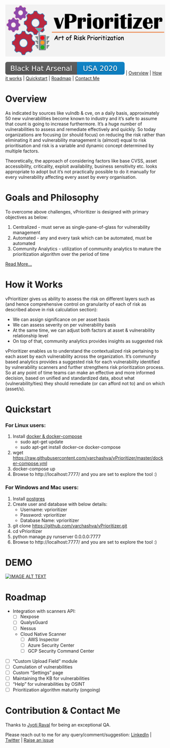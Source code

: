 [![Logo](images/vprioritizer_logo.png)]()

[![BHUSA2020](images/BHUSA2020.svg)](https://www.blackhat.com/us-20/arsenal/schedule/#vprioritizer-learn-to-say-no-to-almost-every-vulnerability-art-of-risk-prioritisation-21192) \| [Overview](#overview) \| [How it works](#how-it-works) \| [Quickstart](#quickstart) \| [Roadmap](#roadmap) \| [Contact Me](#contribution--contact-me)

# Overview
As indicated by sources like vulndb & cve, on a daily basis, approximately 50 new vulnerabilities become known to industry and it’s safe to assume that count is going to increase furthermore. It’s a huge number of vulnerabilities to assess and remediate effectively and quickly. So today organizations are focusing (or should focus) on reducing the risk rather than eliminating it and vulnerability management is (almost) equal to risk prioritisation and risk is a variable and dynamic concept determined by multiple factors.

Theoretically, the approach of considering factors like base CVSS, asset accessibility, criticality, exploit availability, business sensitivity etc. looks appropriate to adopt but it’s not practically possible to do it manually for every vulnerability affecting every asset by every organisation. 

# Goals and Philosophy 
To overcome above challenges, vPrioritizer is designed with primary objectives as below: 

1. Centralized - must serve as single-pane-of-glass for vulnerability management
2. Automated - any and every task which can be automated, must be automated
3. Community Analytics - utilization of community analytics to mature the prioritization algorithm over the period of time

[Read More…](https://medium.com/@rana.miet/learn-to-say-no-to-almost-every-vulnerability-intro-to-vprioritizer-9b2aa15369a1?sk=28c65b8540f31eab5e99a751c24240f3)

# How it Works
vPrioritizer gives us ability to assess the risk on different layers such as (and hence comprehensive control on granularity of each of risk as described above in risk calculation section):

- We can assign significance on per asset basis 
- We can assess severity on per vulnerability basis
- At the same time, we can adjust both factors at asset & vulnerability relationship level 
- On top of that, community analytics provides insights as suggested risk

vPrioritizer enables us to understand the contextualized risk pertaining to each asset by each vulnerability across the organization. It’s community based analytics provides a suggested risk for each vulnerability identified by vulnerability scanners and further strengthens risk prioritization process. So at any point of time teams can make an effective and more informed decision, based on unified and standardized data, about what (vulnerability/ties) they should remediate (or can afford not to) and on which (asset/s).

# Quickstart
### For Linux users:
1. Install [docker & docker-compose](https://docs.docker.com/install/linux/docker-ce/debian/#install-using-the-repository)
   - sudo apt-get update
   - sudo apt-get install docker-ce docker-compose
2. wget https://raw.githubusercontent.com/varchashva/vPrioritizer/master/docker-compose.yml
3. docker-compose up
4. Browse to http://localhost:7777/ and you are set to explore the tool :)

### For Windows and Mac users:
1. Install [postgres](https://www.postgresql.org/docs/9.3/installation.html)
2. Create user and database with below details:
   - Username: vprioritizer
   - Password: vprioritizer
   - Database Name: vprioritizer
3. git clone https://github.com/varchashva/vPrioritizer.git
4. cd vPrioritizer
5. python manage.py runserver 0.0.0.0:7777
6. Browse to http://localhost:7777/ and you are set to explore the tool :)

# DEMO 
[![IMAGE ALT TEXT](http://img.youtube.com/vi/P9IDpfJDoxI/0.jpg)](http://www.youtube.com/watch?v=P9IDpfJDoxI "vPrioritizer Demo")

# Roadmap
- Integration with scanners API:
  - [ ] Nexpose
  - [ ] QualysGuard
  - [ ] Nessus
  - Cloud Native Scanner
    - [ ] AWS Inspector
    - [ ] Azure Security Center
    - [ ] GCP Security Command Center
- [ ] “Custom Upload Field” module
- [ ] Cumulation of vulnerabilities 
- [ ] Custom “Settings” page
- [ ] Maintaining the KB for vulnerabilities 
- [ ] “Help” for vulnerabilities by OSINT
- [ ] Prioritization algorithm maturity (ongoing)

# Contribution & Contact Me 

Thanks to [Jyoti Raval](https://www.linkedin.com/in/jyoti-raval-61565157) for being an exceptional QA.

Please reach out to me for any query/comment/suggestion: [LinkedIn](https://www.linkedin.com/in/pramod-rana-696ba062/) \| [Twitter](https://twitter.com/IAmVarchashva) \| [Raise an issue](https://github.com/varchashva/vPrioritizer/issues/new)


